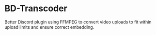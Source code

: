 # BD-Transcoder
Better Discord plugin using FFMPEG to convert video uploads to fit within upload limits and ensure correct embedding.
